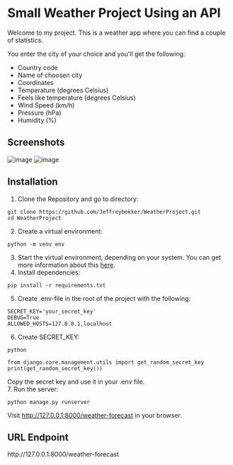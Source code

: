 # Small Weather Project Using an API
<p>Welcome to my project. This is a weather app where you can find a couple of statistics.</p>
<p>You enter the city of your choice and you'll get the following:</p>
<ul>
<li>Country code</li>
<li>Name of choosen city</li>
<li>Coordinates</li>
<li>Temperature (degrees Celsius)</li>
<li>Feels like temperature (degrees Celsius)</li>
<li>Wind Speed (km/h)</li>
<li>Pressure (hPa)</li>
<li>Humidity (%)</li>
</ul>

## Screenshots
![image](https://github.com/user-attachments/assets/85fdd80e-2eeb-4276-a630-a668c92f9ef5)
![image](https://github.com/user-attachments/assets/0a615dbf-bfdf-48b9-bfc8-3a24b0b602db)

## Installation
1. Clone the Repository and go to directory:
```
git clone https://github.com/Jeffreybekker/WeatherProject.git
cd WeatherProject
```
2. Create a virtual environment:
```
python -m venv env
```
3. Start the virtual environment, depending on your system. You can get more information about this <a href="https://docs.python.org/3/tutorial/venv.html">here</a>.
4. Install dependencies:
```
pip install -r requirements.txt
```
5. Create .env-file in the root of the project with the following:
```
SECRET_KEY='your_secret_key'
DEBUG=True
ALLOWED_HOSTS=127.0.0.1,localhost
```
6. Create SECRET_KEY:
```
python
```
```
from django.core.management.utils import get_random_secret_key
print(get_random_secret_key())
```
Copy the secret key and use it in your .env file.<br>
7. Run the server:
```
python manage.py runserver
```
Visit http://127.0.0.1:8000/weather-forecast in your browser.

## URL Endpoint
<p>http://127.0.0.1:8000/weather-forecast</p>
